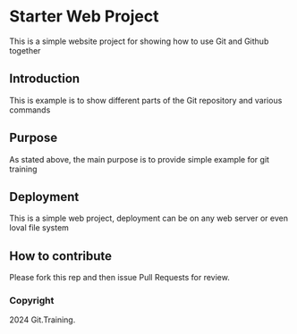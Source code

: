 # Starter Web Project

This is a simple website project for 
showing how to use Git and Github together

## Introduction

This is example is to show different parts
of the Git repository and various commands

## Purpose

As stated above, the main purpose is to provide 
simple example for git training

## Deployment

This is a simple web project, deployment
can be on any web server or even loval
file system

## How to contribute

Please fork this rep and then issue Pull Requests for review.

### Copyright

2024 Git.Training.